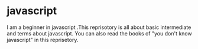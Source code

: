 # javascript
I am a beginner in javascript .This reprisotory is all about basic intermediate and terms about javascript.
You can also read the books of "you don't know javascript" in this reprisetory.
